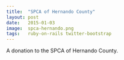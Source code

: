 ```yaml
---
title:	"SPCA of Hernando County"
layout:	post
date:	2015-01-03
image:	spca-hernando.png
tags:	ruby-on-rails twitter-bootstrap
---
```


A donation to the SPCA of Hernando County.
